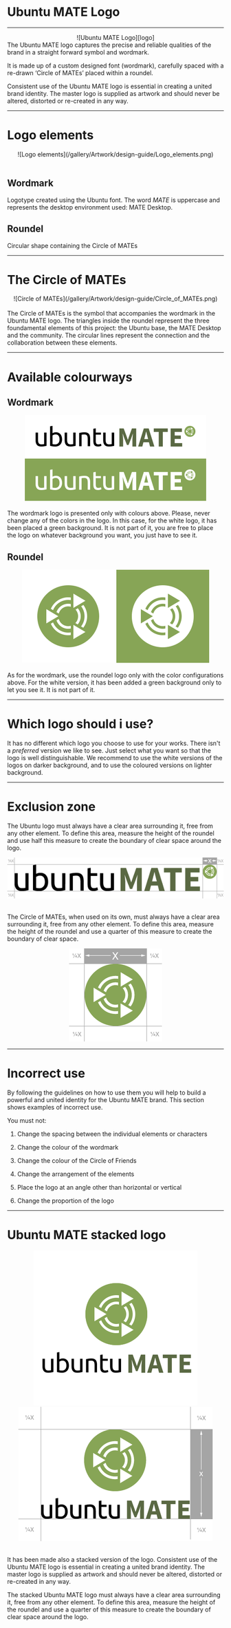 <!--
.. title: Logo Guidelines
.. slug: logo-guidelines
.. date: 2017-07-29 15:12:00 UTC
.. tags: Ubuntu,MATE,brand,logo,guidelines,guide
.. link:
.. description: Provides information on using the Ubuntu MATE logo and identity.
.. type: text
.. author: Roberto Perico
-->

# Ubuntu MATE Logo

---

[logo]:/gallery/Artwork/design-guide/Main_Logo.png
<div align="center">
	![Ubuntu MATE Logo][logo]
</div>
The Ubuntu MATE logo captures the precise and reliable qualities of the brand in a straight forward symbol and wordmark.

It is made up of a custom designed font (wordmark), carefully spaced with a re-drawn ‘Circle of MATEs’ placed within a roundel.

Consistent use of the Ubuntu MATE logo is essential in creating a united brand identity. The master logo is supplied as artwork and should never be altered, distorted or re-created in any way.

---

# Logo elements
<div align="center">
	![Logo elements](/gallery/Artwork/design-guide/Logo_elements.png)
</div>
<br>

## Wordmark
Logotype created using the Ubuntu font. The word _MATE_ is uppercase and represents the desktop environment used: MATE Desktop.

## Roundel
Circular shape containing the Circle of MATEs

---

# The Circle of MATEs
<div align="center">
	![Circle of MATEs](/gallery/Artwork/design-guide/Circle_of_MATEs.png)
</div>
<br>
The Circle of MATEs is the symbol that accompanies the wordmark in the Ubuntu MATE logo. The triangles inside the roundel represent the three foundamental elements of this project: the Ubuntu base, the MATE Desktop and the community. The circular lines represent the connection and the collaboration between these elements.

---

# Available colourways

## Wordmark

<div align="center">
	<img src="/gallery/Artwork/design-guide/Main_Logo.png" alt="Ubuntu MATE logo">
	<img src="/gallery/Artwork/design-guide/Main_Logo_white.png" alt="Ubuntu MATE logo white">
</div>
<br>
The wordmark logo is presented only with colours above. Please, never change any of the colors in the logo.
In this case, for the white logo, it has been placed a green background. It is not part of it, you are free to place the logo on whatever background you want, you just have to see it.

## Roundel

<div align="center">
	<img src="/gallery/Artwork/design-guide/Circle_of_MATEs_green.png" alt="Ubuntu MATE logo">
	<img src="/gallery/Artwork/design-guide/Circle_of_MATEs_white.png" alt="Ubuntu MATE logo white">
</div>
<br>
As for the wordmark, use the roundel logo only with the color configurations above. For the white version, it has been added a green background only to let you see it. It is not part of it.

---

# Which logo should i use?

It has no different which logo you choose to use for your works. There isn't a _preferred_ version we like to see. Just select what you want so that the logo is well distinguishable. We recommend to use the white versions of the logos on darker background, and to use the coloured versions on lighter background.

---

# Exclusion zone

The Ubuntu logo must always have a clear area surrounding it, free from any other element. To define this area, measure the height of the roundel and use half this measure to create the boundary of clear space around the logo.
<br>

<div align="center">
	<img src="/gallery/Artwork/design-guide/Ubuntu-MATE-Tag-Green-and-Black-margins.png">
</div>
<br>

The Circle of MATEs, when used on its own, must always have a clear area surrounding it, free from any other element. To define this area, measure the height of the roundel and use a quarter of this measure to create the boundary of clear space.
<br>

<div align="center">
	<img src="/gallery/Artwork/design-guide/Ubuntu-MATE-Rondel-Green-margins.png">
</div>

---

# Incorrect use

By following the guidelines on how to use them you will help to build a powerful and united identity for the Ubuntu MATE brand. This section shows examples of incorrect use.

You must not:

1. Change the spacing between the individual elements or characters

2. Change the colour of the wordmark

3. Change the colour of the Circle of Friends

4. Change the arrangement of the elements

5. Place the logo at an angle other than horizontal or vertical

6. Change the proportion of the logo

---

# Ubuntu MATE stacked logo

<div align="center">
	<img src="/gallery/Artwork/design-guide/Wheel_tag_coloured.png">
	<img src="/gallery/Artwork/design-guide/Ubuntu-MATE-Tag-Green-and-Black-Square-margins.png">
</div>
<br>

It has been made also a stacked version of the logo. Consistent use of the Ubuntu MATE logo is essential in creating a united brand identity. The master logo is supplied as artwork and should never be altered, distorted or re-created in any way.

The stacked Ubuntu MATE logo must always have a clear area surrounding it, free from any other element. To define this area, measure the height of the roundel and use a quarter of this measure to create the boundary of clear space around the logo.
